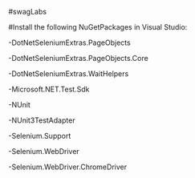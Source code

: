 #swagLabs  

#Install the following NuGetPackages in Visual Studio:  

-DotNetSeleniumExtras.PageObjects  

-DotNetSeleniumExtras.PageObjects.Core  

-DotNetSeleniumExtras.WaitHelpers  

-Microsoft.NET.Test.Sdk  

-NUnit  

-NUnit3TestAdapter  

-Selenium.Support  

-Selenium.WebDriver  

-Selenium.WebDriver.ChromeDriver  

